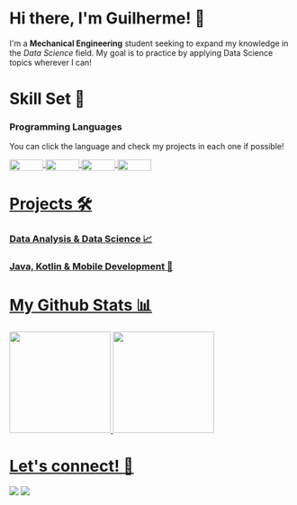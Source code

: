 # Hi there, I'm Guilherme! 👋
I'm a __Mechanical Engineering__ student seeking to expand my knowledge in the _Data Science_ field. My goal is to practice by applying Data Science topics wherever I can!


# Skill Set 📖
### Programming Languages
You can click the language and check my projects in each one if possible!
<div style="display: inline_block">
  <a href = "https://github.com/gkuffner?tab=repositories&q=&type=&language=python&sort="><img align="center" alt="" height="20" width="60" src="https://img.shields.io/badge/Python-3776AB?style=for-the-badge&logo=python&logoColor=white">
  <img align="center" alt="" height="20" width="60" src="https://img.shields.io/badge/R-276DC3?style=for-the-badge&logo=r&logoColor=white">
  <a href = "https://github.com/gkuffner?tab=repositories&q=&type=&language=java&sort="><img align="center" alt="" height="20" width="60" src="https://img.shields.io/badge/Java-ED8B00?style=for-the-badge&logo=openjdk&logoColor=white">
  <img align="center" alt="" height="20" width="60" src="https://img.shields.io/badge/Kotlin-0095D5?&style=for-the-badge&logo=kotlin&logoColor=white">
</div>

# Projects 🛠️
### Data Analysis & Data Science 📈

### Java, Kotlin & Mobile Development 📱

# My Github Stats 📊

<div>
  <a href = "https://github.com/gkuffner"/>
  <img height = "180em" src="https://github-readme-stats.vercel.app/api?username=gkuffner&show_icons=true&theme=holi"/>
  <img height = "180em" src="https://github-readme-stats.vercel.app/api/top-langs/?username=gkuffner&theme=holi"/>
</div>

# Let's connect! 🤝 
<div>
  <a href="mailto:guilhermekmpr@gmail.com" target="_blank"><img src="https://img.shields.io/badge/Gmail-D14836?style=for-the-badge&logo=gmail&logoColor=white" target="_blank"></a>
  <a href="https://www.linkedin.com/in/guilherme-kuffner-425b1616a/" target="_blank"><img src="https://img.shields.io/badge/LinkedIn-0077B5?style=for-the-badge&logo=linkedin&logoColor=white" target="_blank"></a>
</div>

<!--
**gkuffner/gkuffner** is a ✨ _special_ ✨ repository because its `README.md` (this file) appears on your GitHub profile.
Here are some ideas to get you started:
- 🔭 I’m currently working on ...
- 🌱 I’m currently learning ...
- 👯 I’m looking to collaborate on ...
- 🤔 I’m looking for help with ...
- 💬 Ask me about ...
- 📫 How to reach me: ...
- 😄 Pronouns: ...
- ⚡ Fun fact: ...
-->

